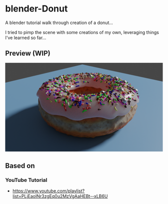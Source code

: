 # blender-Donut

A blender tutorial walk through creation of a donut...

I tried to pimp the scene with some creations of my own, leveraging things I've learned so far...

## Preview (WIP)

![alt text](Samples/donut-wip-4.png "Latest WIP Preview")

## Based on

### YouTube Tutorial

* https://www.youtube.com/playlist?list=PLjEaoINr3zgEq0u2MzVgAaHEBt--xLB6U

